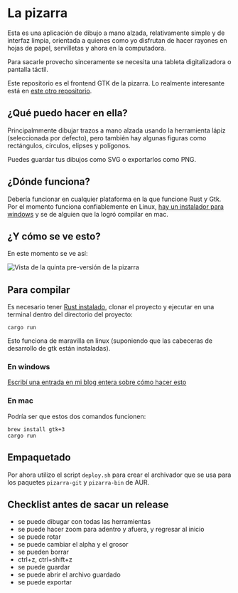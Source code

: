 # La pizarra

Esta es una aplicación de dibujo a mano alzada, relativamente simple y de
interfaz limpia, orientada a quienes como yo disfrutan de hacer rayones en hojas
de papel, servilletas y ahora en la computadora.

Para sacarle provecho sinceramente se necesita una tableta digitalizadora o
pantalla táctil.

Este repositorio es el frontend GTK de la pizarra. Lo realmente interesante está
en [este otro repositorio](https://gitlab.com/categulario/pizarra).

## ¿Qué puedo hacer en ella?

Principalmmente dibujar trazos a mano alzada usando la herramienta lápiz
(seleccionada por defecto), pero también hay algunas figuras como rectángulos,
círculos, elipses y polígonos.

Puedes guardar tus dibujos como SVG o exportarlos como PNG.

## ¿Dónde funciona?

Debería funcionar en cualquier plataforma en la que funcione Rust y Gtk. Por el
momento funciona confiablemente en Linux, [hay un instalador para
windows](https://pizarra.categulario.tk) y se de alguien que la logró compilar
en mac.

## ¿Y cómo se ve esto?

En este momento se ve así:

![Vista de la quinta pre-versión de la pizarra](https://categulario.tk/pizarra_demo_1.3.1.png)

## Para compilar

Es necesario tener [Rust instalado](https://rustup.rs), clonar el proyecto y
ejecutar en una terminal dentro del directorio del proyecto:

`cargo run`

Esto funciona de maravilla en linux (suponiendo que las cabeceras de desarrollo
de gtk están instaladas).

### En windows

[Escribí una entrada en mi blog entera sobre cómo hacer esto](https://blog.categulario.tk/como-compilar-la-pizarra-en-windows.html)

### En mac

Podría ser que estos dos comandos funcionen:

    brew install gtk+3
    cargo run

## Empaquetado

Por ahora utilizo el script `deploy.sh` para crear el archivador que se usa para
los paquetes `pizarra-git` y `pizarra-bin` de AUR.

## Checklist antes de sacar un release

* se puede dibugar con todas las herramientas
* se puede hacer zoom para adentro y afuera, y regresar al inicio
* se puede rotar
* se puede cambiar el alpha y el grosor
* se pueden borrar
* ctrl+z, ctrl+shift+z
* se puede guardar
* se puede abrir el archivo guardado
* se puede exportar
